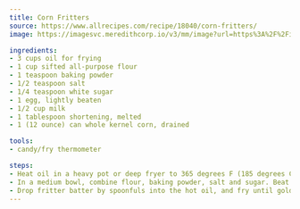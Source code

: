 ```yaml
---
title: Corn Fritters
source: https://www.allrecipes.com/recipe/18040/corn-fritters/
image: https://imagesvc.meredithcorp.io/v3/mm/image?url=https%3A%2F%2Fimages.media-allrecipes.com%2Fuserphotos%2F7137099.jpg

ingredients:
- 3 cups oil for frying
- 1 cup sifted all-purpose flour
- 1 teaspoon baking powder
- 1/2 teaspoon salt
- 1/4 teaspoon white sugar
- 1 egg, lightly beaten
- 1/2 cup milk
- 1 tablespoon shortening, melted
- 1 (12 ounce) can whole kernel corn, drained

tools:
- candy/fry thermometer

steps:
- Heat oil in a heavy pot or deep fryer to 365 degrees F (185 degrees C).
- In a medium bowl, combine flour, baking powder, salt and sugar. Beat together egg, milk, and melted shortening; stir into flour mixture. Mix in the corn kernels.
- Drop fritter batter by spoonfuls into the hot oil, and fry until golden. Drain on paper towels.
---
```

